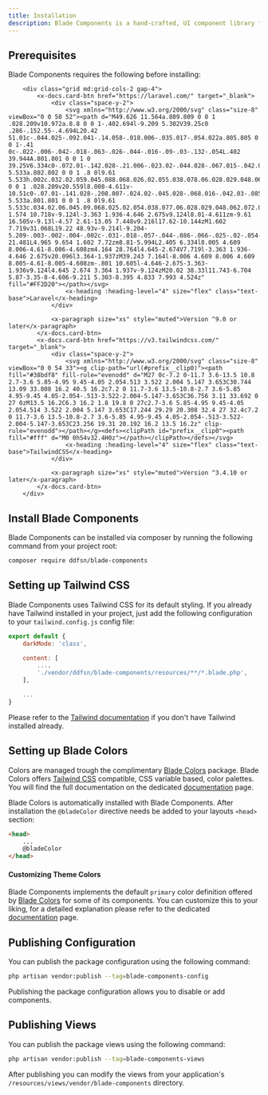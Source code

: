 ```yaml
---
title: Installation
description: Blade Components is a hand-crafted, UI component library for building consistent web experiences in Laravel apps.
---
```


## Prerequisites

Blade Components requires the following before installing:

```blade-component
    <div class="grid md:grid-cols-2 gap-4">
        <x-docs.card-btn href="https://laravel.com/" target="_blank">
            <div class="space-y-2">
                <svg xmlns="http://www.w3.org/2000/svg" class="size-8" viewBox="0 0 50 52"><path d="M49.626 11.564a.809.809 0 0 1 .028.209v10.972a.8.8 0 0 1-.402.694l-9.209 5.302V39.25c0 .286-.152.55-.4.694L20.42 51.01c-.044.025-.092.041-.14.058-.018.006-.035.017-.054.022a.805.805 0 0 1-.41 0c-.022-.006-.042-.018-.063-.026-.044-.016-.09-.03-.132-.054L.402 39.944A.801.801 0 0 1 0 39.25V6.334c0-.072.01-.142.028-.21.006-.023.02-.044.028-.067.015-.042.029-.085.051-.124.015-.026.037-.047.055-.071.023-.032.044-.065.071-.093.023-.023.053-.04.079-.06.029-.024.055-.05.088-.069h.001l9.61-5.533a.802.802 0 0 1 .8 0l9.61 5.533h.002c.032.02.059.045.088.068.026.02.055.038.078.06.028.029.048.062.072.094.017.024.04.045.054.071.023.04.036.082.052.124.008.023.022.044.028.068a.809.809 0 0 1 .028.209v20.559l8.008-4.611v-10.51c0-.07.01-.141.028-.208.007-.024.02-.045.028-.068.016-.042.03-.085.052-.124.015-.026.037-.047.054-.071.024-.032.044-.065.072-.093.023-.023.052-.04.078-.06.03-.024.056-.05.088-.069h.001l9.611-5.533a.801.801 0 0 1 .8 0l9.61 5.533c.034.02.06.045.09.068.025.02.054.038.077.06.028.029.048.062.072.094.018.024.04.045.054.071.023.039.036.082.052.124.009.023.022.044.028.068zm-1.574 10.718v-9.124l-3.363 1.936-4.646 2.675v9.124l8.01-4.611zm-9.61 16.505v-9.13l-4.57 2.61-13.05 7.448v9.216l17.62-10.144zM1.602 7.719v31.068L19.22 48.93v-9.214l-9.204-5.209-.003-.002-.004-.002c-.031-.018-.057-.044-.086-.066-.025-.02-.054-.036-.076-.058l-.002-.003c-.026-.025-.044-.056-.066-.084-.02-.027-.044-.05-.06-.078l-.001-.003c-.018-.03-.029-.066-.042-.1-.013-.03-.03-.058-.038-.09v-.001c-.01-.038-.012-.078-.016-.117-.004-.03-.012-.06-.012-.09v-.002-21.481L4.965 9.654 1.602 7.72zm8.81-5.994L2.405 6.334l8.005 4.609 8.006-4.61-8.006-4.608zm4.164 28.764l4.645-2.674V7.719l-3.363 1.936-4.646 2.675v20.096l3.364-1.937zM39.243 7.164l-8.006 4.609 8.006 4.609 8.005-4.61-8.005-4.608zm-.801 10.605l-4.646-2.675-3.363-1.936v9.124l4.645 2.674 3.364 1.937v-9.124zM20.02 38.33l11.743-6.704 5.87-3.35-8-4.606-9.211 5.303-8.395 4.833 7.993 4.524z" fill="#FF2D20"></path></svg>
                <x-heading :heading-level="4" size="flex" class="text-base">Laravel</x-heading>
            </div>

            <x-paragraph size="xs" style="muted">Version ^9.0 or later</x-paragraph>
        </x-docs.card-btn>
        <x-docs.card-btn href="https://v3.tailwindcss.com/" target="_blank">
            <div class="space-y-2">
                <svg xmlns="http://www.w3.org/2000/svg" class="size-8" viewBox="0 0 54 33"><g clip-path="url(#prefix__clip0)"><path fill="#38bdf8" fill-rule="evenodd" d="M27 0c-7.2 0-11.7 3.6-13.5 10.8 2.7-3.6 5.85-4.95 9.45-4.05 2.054.513 3.522 2.004 5.147 3.653C30.744 13.09 33.808 16.2 40.5 16.2c7.2 0 11.7-3.6 13.5-10.8-2.7 3.6-5.85 4.95-9.45 4.05-2.054-.513-3.522-2.004-5.147-3.653C36.756 3.11 33.692 0 27 0zM13.5 16.2C6.3 16.2 1.8 19.8 0 27c2.7-3.6 5.85-4.95 9.45-4.05 2.054.514 3.522 2.004 5.147 3.653C17.244 29.29 20.308 32.4 27 32.4c7.2 0 11.7-3.6 13.5-10.8-2.7 3.6-5.85 4.95-9.45 4.05-2.054-.513-3.522-2.004-5.147-3.653C23.256 19.31 20.192 16.2 13.5 16.2z" clip-rule="evenodd"></path></g><defs><clipPath id="prefix__clip0"><path fill="#fff" d="M0 0h54v32.4H0z"></path></clipPath></defs></svg>
                <x-heading :heading-level="4" size="flex" class="text-base">TailwindCSS</x-heading>
            </div>

            <x-paragraph size="xs" style="muted">Version ^3.4.10 or later</x-paragraph>
        </x-docs.card-btn>
    </div>
```

## Install Blade Components

Blade Components can be installed via composer by running the following command from your project root:

```bash
composer require ddfsn/blade-components
```

## Setting up Tailwind CSS

Blade Components uses Tailwind CSS for its default styling.  If you already have Tailwind installed in your project, just add the following configuration to your `tailwind.config.js` config file:

```js
export default {
    darkMode: 'class',

    content: [
        ...,
        './vendor/ddfsn/blade-components/resources/**/*.blade.php',
    ],

    ...
}
```

Please refer to the [Tailwind documentation](https://v3.tailwindcss.com/docs/installation) if you don't have Tailwind installed already.

## Setting up Blade Colors

Colors are managed trough the complimentary [Blade Colors](https://distortedfusion.com/docs/distortedfusion/blade-colors/getting-started) package. Blade Colors offers [Tailwind CSS](https://tailwindcss.com/) compatible, CSS variable based, color palettes. You will find the full documentation on the dedicated [documentation](https://distortedfusion.com/docs/distortedfusion/blade-colors/getting-started) page.

Blade Colors is automatically installed with Blade Components. After installation the `@bladeColor` directive needs be added to your layouts `<head>` section:

```html
<head>
    ...
    @bladeColor
</head>
```

#### Customizing Theme Colors

Blade Components implements the default `primary` color definition offered by [Blade Colors](https://distortedfusion.com/docs/distortedfusion/blade-colors/getting-started) for some of its components. You can customize this to your liking, for a detailed explanation please refer to the dedicated [documentation](https://distortedfusion.com/docs/distortedfusion/blade-colors/usage#customizing-colors-using-palettes) page.

## Publishing Configuration

You can publish the package configuration using the following command:

```bash
php artisan vendor:publish --tag=blade-components-config
```

Publishing the package configuration allows you to disable or add components.

## Publishing Views

You can publish the package views using the following command:

```bash
php artisan vendor:publish --tag=blade-components-views
```

After publishing you can modify the views from your application's `/resources/views/vendor/blade-components` directory.

